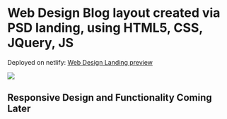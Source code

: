 
# Web Design Blog layout created via PSD landing, using HTML5, CSS, JQuery, JS

Deployed on netlify: [Web Design Landing preview](https://jolly-payne-2ed137.netlify.com/)

<img src="https://lh3.googleusercontent.com/INg2_tLtCjLb26gLLKAKKQXJUbega2yoQyiekuSgU1NchQMNfl7aWo3aE4nBPxJSmdT_Ovh5q5rgQcED9O34WTcUKTDRFYPlq8pMnxs6FaXtYmGsoJom-ERuRanFiksLB9fH3kofHrVYDyCIw2cWYC8_kyz2e1RH_35UtVjQteqdNvnMbBJU8GnuPebviT9a4gpst144iPW9QSD2uIMi6AAJSafdsl08EySrn1mdj4HugOnJF7fHVGRv8J72p6Xnw_5UUfaKxMmkNvClftf6d0Yeo7deAfi_C_GQKoLJByRhXPX7zGmK6aKeEbhtv_5V_OYVjsJhIhIdOc5HwO-4ozrbEx4u3tjOqJmSw_BYRnOKxO-zAtteveobhZ5Cevdrev9ImVvc_OZ70ODnTiD5Dl_KwWbaGa00X7UMsZ9gS1gZ3LhaeEBES0MyE--3Ns0z3numGthsSqep6-iQN2WLLhE4UVRXsQY7btX8sYs6BN8g4j-SHaku_hfa1CJr47HIgvNTzun7Qo1tYtE03KqYuJn3iT-qsFJj-94L22k7KmorWrBI-jKUrfVdQCLgoDgQ4H4dGqG4TY6WwBKAf7KZzaWfoA-rMmdcuP7RPav4c_vY-2uPy9MwbTDYR1nib82at2SDX3jQLI2CKkZ1-_SDuvETx4b-fzP65UAI0dw29F14NHje8clU6hx71g_TC_xtRv6SNBpZeO9nQGFZVn0IvLYMrW-52wYqZf2D01vdSJ_Fkto=w1440-h660-no">

## Responsive Design and Functionality Coming Later

